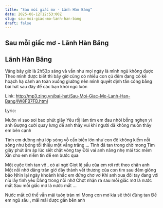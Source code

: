 ```yaml
---
title: "Sau mỗi giấc mơ - Lãnh Hàn Băng"
date: 2025-06-12T12:53:00Z
slug: sau-moi-giac-mo-lanh-han-bang
draft: false
---
```


## Sau mỗi giấc mơ - Lãnh Hàn Băng

## Lãnh Hàn Băng

Vâng bây giờ là 2h53p sáng và vẫn như mọi ngày là mình ngủ không được  Theo mình được biết thì bây giờ cũng có nhiều con cú đêm đang có kế hoạch hạ cánh an toàn xuống giường nên mình quyết định tấn công bằng bài hát sau đây để các bạn khỏi ngủ luôn 
 
Link: http://mp3.zing.vn/bai-hat/Sau-Moi-Giac-Mo-Lanh-Han-Bang/IW8FB7FB.html
 
Lyric:
 
Muôn vì sao soi bao phút giây
Yêu rồi làm tim em đau nhói bỗng nghẹn vì anh
Gượng cười quay lưng để anh thấy vui khi người đã không muốn thấy em bên cạnh
 
Tình em dường như lớp sóng vỗ cần biển lớn như con đê không kiềm nỗi sông như bóng tối thiếu một vầng trăng …
Tình đã tan trong chờ mong
Tìm giây phút ấm áp lúc siết chặt vòng tay
Đôi vai anh nâng nhẹ mái tóc mềm
Xin cho em niềm tin để em bước qua
 
Một cuộc tình tan vỡ , có ai ngờ
Giọt lệ sầu của em rơi rớt theo chân anh
Một nỗi nhớ dâng tràn giờ đây thành vết thương của con tim sau đêm giông bão
Nhìn lại ngày khoảnh khắc em đứng chơ vơ
Khi anh xua đôi tay đang với níu lấy tình yêu
Dâng trong nỗi nhớ
Chợt nhận ra sau mỗi giấc mơ là nước mắt
Sau mỗi giấc mơ là nước mắt ...
 
Nước mắt cứ thế vẫn mãi tuôn tràn mi
Mong cơn mơ kia sẽ thôi đừng tan
Để em ngủ sâu , mãi mãi được gần bên anh